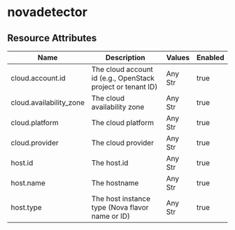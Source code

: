 [comment]: <> (Code generated by mdatagen. DO NOT EDIT.)

# novadetector

## Resource Attributes

| Name | Description | Values | Enabled |
| ---- | ----------- | ------ | ------- |
| cloud.account.id | The cloud account id (e.g., OpenStack project or tenant ID) | Any Str | true |
| cloud.availability_zone | The cloud availability zone | Any Str | true |
| cloud.platform | The cloud platform | Any Str | true |
| cloud.provider | The cloud provider | Any Str | true |
| host.id | The host.id | Any Str | true |
| host.name | The hostname | Any Str | true |
| host.type | The host instance type (Nova flavor name or ID) | Any Str | true |
